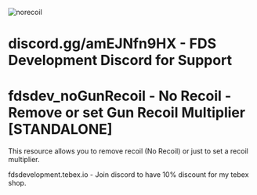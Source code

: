 
![norecoil](https://github.com/fabryyzzz/fdsdev_noGunRecoil/assets/58892804/35020738-1c15-4c90-aba6-960b3b6697de)



# discord.gg/amEJNfn9HX - FDS Development Discord for Support

# fdsdev_noGunRecoil - No Recoil - Remove or set Gun Recoil Multiplier [STANDALONE]

This resource allows you to remove recoil (No Recoil) or just to set a recoil multiplier.


fdsdevelopment.tebex.io - Join discord to have 10% discount for my tebex shop.

